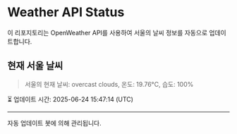 
# Weather API Status

이 리포지토리는 OpenWeather API를 사용하여 서울의 날씨 정보를 자동으로 업데이트합니다.

## 현재 서울 날씨
> 서울의 현재 날씨: overcast clouds, 온도: 19.76°C, 습도: 100%

⏳ 업데이트 시간: 2025-06-24 15:47:14 (UTC)

---
자동 업데이트 봇에 의해 관리됩니다.
